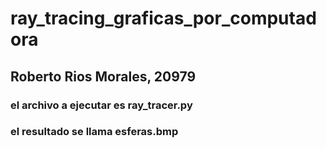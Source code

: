 # ray_tracing_graficas_por_computadora

## Roberto Rios Morales, 20979

### el archivo a ejecutar es ray_tracer.py

### el resultado se llama esferas.bmp
